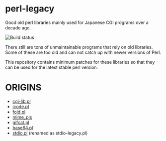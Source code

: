 # perl-legacy

Good old perl libraries mainly used for Japanese CGI programs over a decade ago.

![Build status](https://github.com/ernix/perl-legacy/actions/workflows/test.yml/badge.svg)

There still are tons of unmaintainable programs that rely on old libraries.
Some of these are too old and can not catch up with newer versions of Perl.

This repository contains minimum patches for these libraries so that they can
be used for the latest stable perl version.

# ORIGINS

* [cgi-lib.pl](http://cgi-lib.berkeley.edu/)
* [jcode.pl](ftp://ftp.iij.ad.jp/pub/IIJ/dist/utashiro/perl/jcode.pl)
* [fold.pl](http://www.srekcah.org/~utashiro/perl/scripts/)
* [mime_pls](http://www.cc.rim.or.jp/~ikuta/mime_pls/document.html)
* [gifcat.pl](http://www.tohoho-web.com/soft/gcat.htm)
* [base64.pl](mailto:barrett@ee.und.ac.za)
* [stdio.pl](http://www-power.net/) (renamed as stdio-legacy.pl)
